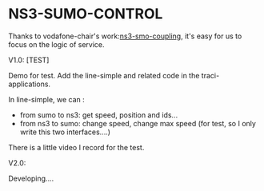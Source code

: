 # NS3-SUMO-CONTROL

Thanks to vodafone-chair's work:[ns3-smo-coupling](https://github.com/vodafone-chair/ns3-sumo-coupling), it's easy for us to focus on the logic of service.

V1.0: [TEST]

Demo for test. Add the line-simple and related code in the traci-applications. 

In line-simple, we can :

- from sumo to ns3: get speed, position and ids...
- from ns3 to sumo: change speed, change max speed (for test, so I only write this two interfaces....)

There is a little video I record for the test.

V2.0:

Developing....
